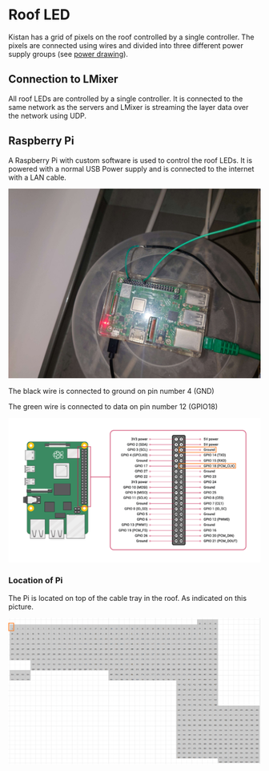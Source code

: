 # Roof LED

Kistan has a grid of pixels on the roof controlled by a single controller. The
pixels are connected using wires and divided into three different power supply
groups (see [power drawing][1]).

## Connection to LMixer

All roof LEDs are controlled by a single controller. It is connected to the same
network as the servers and LMixer is streaming the layer data over the network
using UDP.

## Raspberry Pi

A Raspberry Pi with custom software is used to control the roof LEDs. It is
powered with a normal USB Power supply and is connected to the internet with a
LAN cable.

![rpi_image]

The black wire is connected to ground on pin number 4 (GND)

The green wire is connected to data on pin number 12 (GPIO18)

![rpi_connection]

### Location of Pi

The Pi is located on top of the cable tray in the roof. As indicated on this
picture.

![rpi_location]


[1]: ../../drawings/roof_led

[rpi_image]: ./images/RPI_image.jpg "Image of the installed Pi"

[rpi_connection]: ./images/RPI_GPIO_Pinout_marked.png "The pinout of the Raspberry Pi 3b+"

[rpi_location]: ./images/RPI_location.png "The pinout of the Raspberry Pi 3b+"